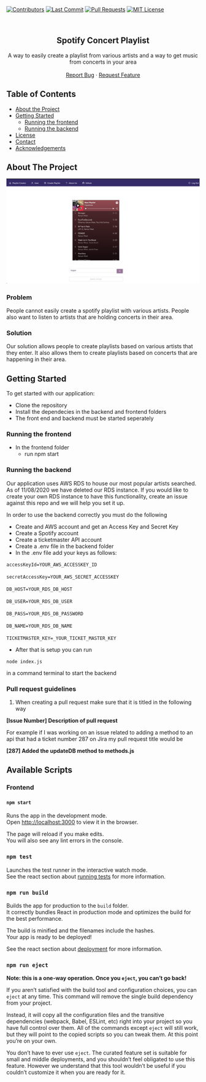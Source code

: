[![Contributors][contributors-shield]][contributors-url]
[![Last Commit][last-commit]][commit-url]
[![Pull Requests][pr-shield]][pr-url]
[![MIT License][license-shield]][license-url]

<!-- PROJECT LOGO -->
<br />
<p align="center">

  <h2 align="center">Spotify Concert Playlist</h2>

  <p align="center">
    A way to easily create a playlist from various artists and a way to get music from concerts in your area
    <br />
    <br />
    <a href="https://github.com/csjoblinksreddit/Spotify-Concert-Playlist/issues">Report Bug</a>
    ·
    <a href="https://github.com/csjoblinksreddit/Spotify-Concert-Playlist/issues">Request Feature</a>
  </p>
</p>

<!-- TABLE OF CONTENTS -->
## Table of Contents

* [About the Project](#about-the-project)
* [Getting Started](#getting-started)
  * [Running the frontend](#Running-the-frontend)
  * [Running the backend](#Running-the-frontend)
* [License](#license)
* [Contact](#contact)
* [Acknowledgements](#acknowledgements)

<!-- ABOUT THE PROJECT -->
## About The Project

[![Product Name Screen Shot][product-screenshot]](https://example.com)


### Problem

People cannot easily create a spotify playlist with various artists. People also want to listen to artists that are holding concerts in their area.

### Solution

Our solution allows people to create playlists based on various artists that they enter. It also allows them to create playlists based on concerts that are happening in their area.

## Getting Started

To get started with our application:

- Clone the repository
- Install the dependecies in the backend and frontend folders
- The front end and backend must be started seperately

### Running the frontend
- In the frontend folder
    - run npm start

### Running the backend

Our application uses AWS RDS to house our most popular artists searched. As of 11/08/2020 we have deleted our RDS instance. If you would like to create your own RDS instance to have this functionality, create an issue against this repo and we will help you set it up.

In order to use the backend correctly you must do the following
- Create and AWS account and get an Access Key and Secret Key
- Create a Spotify account
- Create a ticketmaster API account
- Create a .env file in the backend folder
- In the .env file add your keys as follows:

```text
accessKeyId=YOUR_AWS_ACCESSKEY_ID

secretAccessKey=YOUR_AWS_SECRET_ACCESSKEY

DB_HOST=YOUR_RDS_DB_HOST

DB_USER=YOUR_RDS_DB_USER

DB_PASS=YOUR_RDS_DB_PASSWORD

DB_NAME=YOUR_RDS_DB_NAME

TICKETMASTER_KEY=_YOUR_TICKET_MASTER_KEY
```


- After that is setup you can run 

```JS
node index.js
```
in a command terminal to start the backend

### Pull request guidelines

1. When creating a pull request make sure that it is titled in the following way

**[Issue Number] Description of pull request**

For example if I was working on an issue related to adding a method to an api that had a ticket number 287 on Jira my pull request title would be

**[287] Added the updateDB method to methods.js**


## Available Scripts

### Frontend

#### `npm start`

Runs the app in the development mode.<br />
Open [http://localhost:3000](http://localhost:3000) to view it in the browser.

The page will reload if you make edits.<br />
You will also see any lint errors in the console.

### `npm test`

Launches the test runner in the interactive watch mode.<br />
See the react section about [running tests](https://facebook.github.io/create-react-app/docs/running-tests) for more information.

### `npm run build`

Builds the app for production to the `build` folder.<br />
It correctly bundles React in production mode and optimizes the build for the best performance.

The build is minified and the filenames include the hashes.<br />
Your app is ready to be deployed!

See the react section about [deployment](https://facebook.github.io/create-react-app/docs/deployment) for more information.

### `npm run eject`

**Note: this is a one-way operation. Once you `eject`, you can’t go back!**

If you aren’t satisfied with the build tool and configuration choices, you can `eject` at any time. This command will remove the single build dependency from your project.

Instead, it will copy all the configuration files and the transitive dependencies (webpack, Babel, ESLint, etc) right into your project so you have full control over them. All of the commands except `eject` will still work, but they will point to the copied scripts so you can tweak them. At this point you’re on your own.

You don’t have to ever use `eject`. The curated feature set is suitable for small and middle deployments, and you shouldn’t feel obligated to use this feature. However we understand that this tool wouldn’t be useful if you couldn’t customize it when you are ready for it.



<!-- MARKDOWN LINKS & IMAGES -->
<!-- https://www.markdownguide.org/basic-syntax/#reference-style-links -->
[contributors-shield]: https://img.shields.io/github/contributors/csjoblinksreddit/Spotify-Concert-Playlist?style=for-the-badge

[contributors-url]: https://github.com/csjoblinksreddit/Spotify-Concert-Playlist/graphs/contributors


[last-commit]: https://img.shields.io/github/last-commit/csjoblinksreddit/Spotify-Concert-Playlist?style=for-the-badge

[commit-url]: https://github.com/csjoblinksreddit/Spotify-Concert-Playlist/commits/master


[pr-shield]: https://img.shields.io/github/issues-pr-closed/csjoblinksreddit/Spotify-Concert-Playlist?style=for-the-badge

[pr-url]: https://github.com/csjoblinksreddit/Spotify-Concert-Playlist/pulls


[issues-url]: https://github.com/csjoblinksreddit/Spotify-Concert-Playlist/pulls

[license-shield]: https://img.shields.io/github/license/csjoblinksreddit/Spotify-Concert-Playlist?style=for-the-badge

[license-url]: https://github.com/csjoblinksreddit/Spotify-Concert-Playlist/blob/master/License.txt


[product-screenshot]: images/screenshot.png